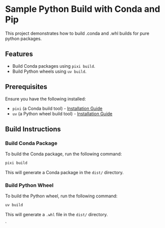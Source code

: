 # Sample Python Build with Conda and Pip

This project demonstrates how to build .conda and .whl builds for pure python packages.

## Features

- Build Conda packages using `pixi build`.
- Build Python wheels using `uv build`.

## Prerequisites

Ensure you have the following installed:

- `pixi` (a Conda build tool) - [Installation Guide](https://pixi.sh/latest/#installation)
- `uv` (a Python wheel build tool) - [Installation Guide](https://docs.astral.sh/uv/getting-started/installation)

## Build Instructions

### Build Conda Package

To build the Conda package, run the following command:

```bash
pixi build
```

This will generate a Conda package in the `dist/` directory.

### Build Python Wheel

To build the Python wheel, run the following command:

```bash
uv build
```

This will generate a `.whl` file in the `dist/` directory.

`